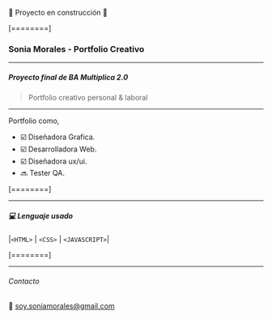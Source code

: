🚧 Proyecto en construcción 🚧

[========]

### Sonia Morales - Portfolio Creativo

------------

##### Proyecto final de BA Multiplica 2.0

> Portfolio creativo personal &amp; laboral

------------

Portfolio como,

- :ballot_box_with_check: Diseñadora Grafica.
- :ballot_box_with_check: Desarrolladora Web.
- :ballot_box_with_check: Diseñadora ux/ui.
- :soon: Tester QA.

[========]

------------

##### :computer: Lenguaje usado
|`<HTML>` | `<CSS>` | `<JAVASCRIPT>`|

[========]

------------

###### Contacto
:e-mail: soy.soniamorales@gmail.com

